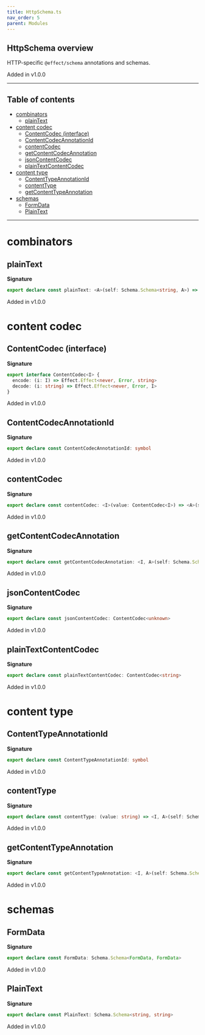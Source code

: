 ```yaml
---
title: HttpSchema.ts
nav_order: 5
parent: Modules
---
```


## HttpSchema overview

HTTP-specific `@effect/schema` annotations and schemas.

Added in v1.0.0

---

<h2 class="text-delta">Table of contents</h2>

- [combinators](#combinators)
  - [plainText](#plaintext)
- [content codec](#content-codec)
  - [ContentCodec (interface)](#contentcodec-interface)
  - [ContentCodecAnnotationId](#contentcodecannotationid)
  - [contentCodec](#contentcodec)
  - [getContentCodecAnnotation](#getcontentcodecannotation)
  - [jsonContentCodec](#jsoncontentcodec)
  - [plainTextContentCodec](#plaintextcontentcodec)
- [content type](#content-type)
  - [ContentTypeAnnotationId](#contenttypeannotationid)
  - [contentType](#contenttype)
  - [getContentTypeAnnotation](#getcontenttypeannotation)
- [schemas](#schemas)
  - [FormData](#formdata)
  - [PlainText](#plaintext-1)

---

# combinators

## plainText

**Signature**

```ts
export declare const plainText: <A>(self: Schema.Schema<string, A>) => Schema.Schema<string, A>
```

Added in v1.0.0

# content codec

## ContentCodec (interface)

**Signature**

```ts
export interface ContentCodec<I> {
  encode: (i: I) => Effect.Effect<never, Error, string>
  decode: (i: string) => Effect.Effect<never, Error, I>
}
```

Added in v1.0.0

## ContentCodecAnnotationId

**Signature**

```ts
export declare const ContentCodecAnnotationId: symbol
```

Added in v1.0.0

## contentCodec

**Signature**

```ts
export declare const contentCodec: <I>(value: ContentCodec<I>) => <A>(self: Schema.Schema<I, A>) => Schema.Schema<I, A>
```

Added in v1.0.0

## getContentCodecAnnotation

**Signature**

```ts
export declare const getContentCodecAnnotation: <I, A>(self: Schema.Schema<I, A>) => Option.Option<ContentCodec<I>>
```

Added in v1.0.0

## jsonContentCodec

**Signature**

```ts
export declare const jsonContentCodec: ContentCodec<unknown>
```

Added in v1.0.0

## plainTextContentCodec

**Signature**

```ts
export declare const plainTextContentCodec: ContentCodec<string>
```

Added in v1.0.0

# content type

## ContentTypeAnnotationId

**Signature**

```ts
export declare const ContentTypeAnnotationId: symbol
```

Added in v1.0.0

## contentType

**Signature**

```ts
export declare const contentType: (value: string) => <I, A>(self: Schema.Schema<I, A>) => Schema.Schema<I, A>
```

Added in v1.0.0

## getContentTypeAnnotation

**Signature**

```ts
export declare const getContentTypeAnnotation: <I, A>(self: Schema.Schema<I, A>) => Option.Option<string>
```

Added in v1.0.0

# schemas

## FormData

**Signature**

```ts
export declare const FormData: Schema.Schema<FormData, FormData>
```

Added in v1.0.0

## PlainText

**Signature**

```ts
export declare const PlainText: Schema.Schema<string, string>
```

Added in v1.0.0

